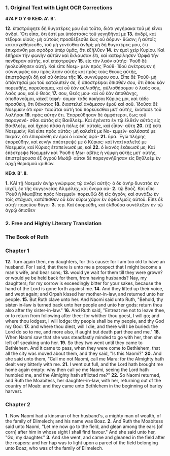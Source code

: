 ### 1. Original Text with Light OCR Corrections

**474 Ρ Ο Υ Θ ΚΕΦ. Α'. Β'.**

**12.** ἐπιστράφητε δὴ θυγατέρες μου διὰ τοῦτο, διότι γεγήρακα τοῦ μὴ
    εἶναι ἀνδρί. Ὅτι εἶπα, ὅτι ἔστί μοι ὑπόστασις τοῦ γενηθῆναί με
**13.** ἀνδρί, καὶ τέξομαι υἱούς· μὴ αὐτοὺς προσδέξεσθε ἕως οὗ ἀδρυν-
    θῶσιν; ἢ αὐτοῖς κατασχεθήσεσθε, τοῦ μὴ γενέσθαι ἀνδρί; μὴ δὴ
    θυγατέρες μου, ἔτι ἐπικράνθη μοι σφόδρα ὑπὲρ ὑμᾶς, ὅτι ἐξῆλθεν
**14.** ἐν ἐμοὶ χεὶρ Κυρίου. Καὶ ἐπῆραν τὴν φωνὴν αὐτῶν καὶ ἔκλαυσαν
    ἔτι, καὶ κατεφίλησεν Ὀρφὰ τὴν πενθερὰν αὐτῆς, καὶ ἐπέστρεψεν
**15.** εἰς τὸν λαὸν αὐτῆς· Ῥοὺθ δὲ ἠκολούθησεν αὐτῇ. Καὶ εἶπε Νοεμ-
    μεὶν πρὸς Ῥούθ· Ἰδοὺ ἀνέτρεψεν ἡ σύννυμφός σου πρὸς λαὸν αὐτῆς
    καὶ πρὸς τοὺς θεοὺς αὐτῆς, ἐπιστράφηθι δὴ καὶ σὺ ὀπίσω τῆς
**16.** συννύμφου σου. Εἶπε δὲ Ῥούθ· μὴ ἀπάντησαί μοι τοῦ καταλιπεῖν σε,
    ἢ ἀποστρέψαι ὄπισθέν σου, ὅτι ὅπου ἐὰν πορευθῇς, πορεύσομαι, καὶ
    οὗ ἐὰν αὐλισθῇς, αὐλισθήσομαι· ὁ λαός σου, λαός μου, καὶ ὁ Θεός
**17.** σου, Θεός μου· καὶ οὗ ἐὰν ἀποθάνῃς, ἀποθανοῦμαι, κἀκεῖ ταφή-
    σομαι· τάδε ποιήσαι Κύριός μοι, καὶ τάδε προσθείη, ὅτι θάνατος
**18.** διαστελεῖ ἀνάμεσον ἐμοῦ καὶ σοῦ. Ἰδοῦσα δὲ Νοεμμείν ὅτι κρα-
    ταιοῦται αὐτὴ τοῦ πορεύεσθαι μετ᾿ αὐτῆς, ἐκόπασε τοῦ λαλῆσαι
**19.** πρὸς αὐτὴν ἔτι. Ἐπορεύθησαν δὲ ἀμφότεραι, ἕως τοῦ παραγενέ-
    σθαι αὐτὰς εἰς Βαιθλεέμ. Καὶ ἐγένετο ἐν τῷ ἐλθεῖν αὐτὰς εἰς
    Βαιθλεέμ, καὶ ἤχησε πᾶσα ἡ πόλις ἐπ᾿ αὐταῖς, καὶ εἶπον· αὕτη
**20.** (τί) ἐστι Νοεμμείν; Καὶ εἶπε πρὸς αὐτάς· μὴ καλεῖτέ με Νο-
    εμμείν· καλέσατέ με πικράν, ὅτι ἐπικράνθη ἐν ἐμοὶ ὁ ἱκανὸς σφό-
**21.** δρα. Ἐγὼ πλήρης ἐπορεύθην, καὶ κενὴν ἀπέστρεψέ με ὁ Κύριος·
    καὶ ἵνατί καλεῖτέ με Νοεμμείν, καὶ Κύριος ἐταπείνωσέ με, καὶ
**22.** ὁ ἱκανὸς ἐκάκωσέ με; Καὶ ἐπέστρεψε Νοεμμεὶν καὶ Ῥοὺθ ἡ Μω-
    αβῖτις ἡ νύμφη αὐτῆς μετ᾿ αὐτῆς, ἐπιστρέφουσα ἐξ ἀγροῦ Μωάβ·
    αὗται δὲ παρεγενήθησαν εἰς Βηθλεὲμ ἐν ἀρχῇ θερισμοῦ κριθῶν.

**ΚΕΦ. Β'. II.**

**1.** ΚΑΙ τῇ Νοεμεὶν ἀνὴρ γνώριμος τῷ ἀνδρὶ αὐτῆς· ὁ δὲ ἀνὴρ
    δυνατὸς ἐν ἰσχύϊ, ἐκ τῆς συγγενείας Ἀλιμέλεχ, καὶ ὄνομα αὐ-
**2.** τῷ Βοόζ. Καὶ εἶπε Ῥοὺθ ἡ Μωαβῖτις πρὸς Νοεμμείν· πορευθῶ
    δὴ εἰς ἀγρόν, καὶ συνάξω ἐν τοῖς στάχυσι, κατόπισθεν οὗ ἐὰν
    εὕρω χάριν ἐν ὀφθαλμοῖς αὐτοῦ. Εἶπε δὲ αὐτῇ· πορεύου θύγα-
**3.** τερ. Καὶ ἐπορεύθη, καὶ ἐλθοῦσα συνέλεξεν ἐν τῷ ἀγρῷ ὄπισθεν

### 2. Free and Highly Literary Translation

### The Book of Ruth

### Chapter 1

**12.** Turn again then, my daughters, for this cause: for I am too old to have an husband. For I said, that there is unto me a prospect that I might become a man's wife, and bear sons;
**13.** would ye wait for them till they were grown? or would ye be held back for them, from having husbands? Nay, my daughters; for my sorrow is exceedingly bitter for your sakes, because the hand of the Lord is gone forth against me.
**14.** And they lifted up their voice, and wept again; and Orpah kissed her mother-in-law, and returned unto her people.
**15.** But Ruth clave unto her. And Naomi said unto Ruth, "Behold, thy sister-in-law is turned back unto her people and unto her gods: return thou also after thy sister-in-law."
**16.** And Ruth said, "Entreat me not to leave thee, or to return from following after thee: for whither thou goest, I will go; and where thou lodgest, I will lodge: thy people shall be my people, and thy God my God:
**17.** and where thou diest, will I die, and there will I be buried: the Lord do so to me, and more also, if aught but death part thee and me."
**18.** When Naomi saw that she was steadfastly minded to go with her, then she left off speaking unto her.
**19.** So they two went until they came to Bethlehem. And it came to pass, when they were come to Bethlehem, that all the city was moved about them, and they said, "Is this Naomi?"
**20.** And she said unto them, "Call me not Naomi, call me Mara: for the Almighty hath dealt very bitterly with me.
**21.** I went out full, and the Lord hath brought me home again empty: why then call ye me Naomi, seeing the Lord hath humbled me, and the Almighty hath afflicted me?"
**22.** So Naomi returned, and Ruth the Moabitess, her daughter-in-law, with her, returning out of the country of Moab: and they came unto Bethlehem in the beginning of barley harvest.

### Chapter 2

**1.** Now Naomi had a kinsman of her husband's, a mighty man of wealth, of the family of Elimelech; and his name was Boaz.
**2.** And Ruth the Moabitess said unto Naomi, "Let me now go to the field, and glean among the ears [of corn] after him in whose sight I shall find favour." And she said unto her, "Go, my daughter."
**3.** And she went, and came and gleaned in the field after the reapers: and her hap was to light upon a parcel of the field belonging unto Boaz, who was of the family of Elimelech.